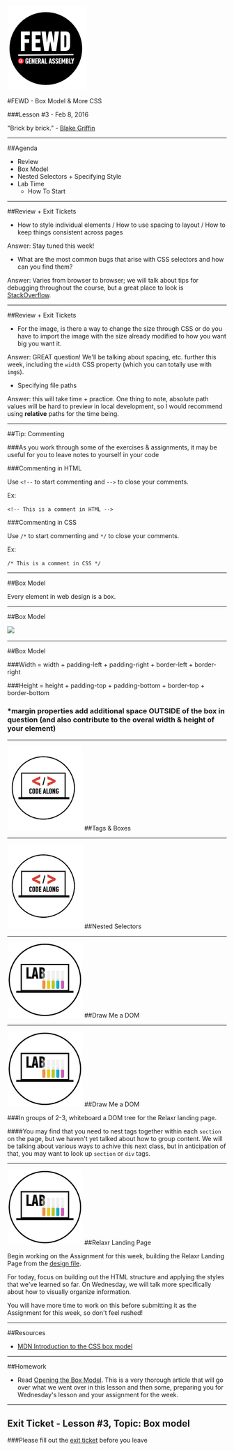 ![GeneralAssemb.ly](../../img/icons/FEWD_Logo.png)

#FEWD - Box Model & More CSS

###Lesson #3 - Feb 8, 2016

"Brick by brick." - <a href="http://www.theplayerstribune.com/why-aint-he-dunkin/">Blake Griffin</a>

---


##Agenda

*	Review
*	Box Model
*	Nested Selectors + Specifying Style
*	Lab Time
	*	How To Start	

---

##Review + Exit Tickets

*	How to style individual elements / How to use spacing to layout / How to keep things consistent across pages

Answer: Stay tuned this week!

*	What are the most common bugs that arise with CSS selectors and how can you find them? 

Answer: Varies from browser to browser; we will talk about tips for debugging throughout the course, but a great place to look is <a href="http://stackoverflow.com/">StackOverflow</a>.


---


##Review + Exit Tickets

* For the image, is there a way to change the size through CSS or do you have to import the image with the size already modified to how you want big you want it. 

Answer: GREAT question!  We'll be talking about spacing, etc. further this week, including the `width` CSS property (which you can totally use with `img`s).

*	Specifying file paths

Answer: this will take time + practice.  One thing to note, absolute path values will be hard to preview in local development, so I would recommend using **relative** paths for the time being.


---

##Tip: Commenting

###As you work through some of the exercises & assignments, it may be useful for you to leave notes to yourself in your code

###Commenting in HTML

Use `<!--` to start commenting and `-->` to close your comments.

Ex:

`<!-- This is a comment in HTML -->`


###Commenting in CSS

Use `/*` to start commenting and `*/` to close your comments.

Ex:

`/* This is a comment in CSS */`

---

##Box Model

Every element in web design is a box. 

---


##Box Model

![](http://www.mandalatv.net/itp/drivebys/css/lib/img/box_model.gif)

---

##Box Model

###Width = width + padding-left + padding-right + border-left + border-right

###Height = height + padding-top + padding-bottom + border-top + border-bottom

### *margin properties add additional space OUTSIDE of the box in question (and also contribute to the overal width & height of your element)

---


![GeneralAssemb.ly](../../img/icons/code_along.png)
##Tags & Boxes

---

![GeneralAssemb.ly](../../img/icons/code_along.png)
##Nested Selectors


---


![GeneralAssemb.ly](../../img/icons/exercise_icon_md.png)
##Draw Me a DOM

---

![GeneralAssemb.ly](../../img/icons/exercise_icon_md.png)
##Draw Me a DOM

###In groups of 2-3, whiteboard a DOM tree for the Relaxr landing page.

####You may find that you need to nest tags together within each `section` on the page, but we haven't yet talked about how to group content.  We will be talking about various ways to achive this next class, but in anticipation of that, you may want to look up `section` or `div` tags.

---


![GeneralAssemb.ly](../../img/icons/exercise_icon_md.png)
##Relaxr Landing Page

Begin working on the Assignment for this week, building the Relaxr Landing Page from the <a href="https://github.com/generalassembly-studio/FEWD_Curriculum/blob/master/Week_02_Styling/Assignment/starter_code/images/relaxr_landing.jpg">design file</a>.

For today, focus on building out the HTML structure and applying the styles that we've learned so far.  On Wednesday, we will talk more specifically about how to visually organize information.

You will have more time to work on this before submitting it as the Assignment for this week, so don't feel rushed!

---

##Resources 

*	<a href="https://developer.mozilla.org/en-US/docs/Web/CSS/CSS_Box_Model/Introduction_to_the_CSS_box_model">MDN Introduction to the CSS box model</a>

---
##Homework

*	Read <a href="http://learn.shayhowe.com/html-css/opening-the-box-model/">Opening the Box Model</a>.  This is a very thorough article that will go over what we went over in this lesson and then some, preparing you for Wednesday's lesson and your assignment for the week.

---
## Exit Ticket - Lesson #3, Topic: Box model

###Please fill out the <a href="https://docs.google.com/forms/d/1Iw2zghHfGgeM1p1G16F6kLi7KViv28tG3HVNnoM3PAc/viewform">exit ticket</a> before you leave


